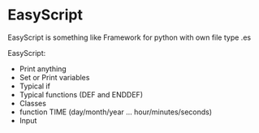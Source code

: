 # EasyScript

EasyScript is something like Framework for python with own file type .es

EasyScript:
- Print anything
- Set or Print variables
- Typical if
- Typical functions (DEF and ENDDEF)
- Classes
- function TIME (day/month/year ... hour/minutes/seconds)
- Input
